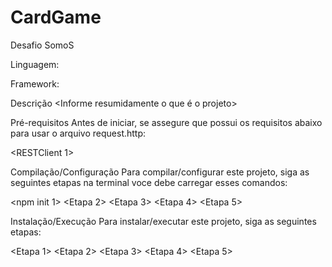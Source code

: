 # CardGame

Desafio SomoS

Linguagem: <JavaScript>

Framework: <NodeJs>

Descrição
<Informe resumidamente o que é o projeto>

Pré-requisitos
Antes de iniciar, se assegure que possui os requisitos abaixo para usar o arquivo request.http:

<RESTClient 1>

Compilação/Configuração
Para compilar/configurar este projeto, siga as seguintes etapas na terminal voce debe carregar esses comandos:

<npm init 1>
<Etapa 2>
<Etapa 3>
<Etapa 4>
<Etapa 5>

Instalação/Execução
Para instalar/executar este projeto, siga as seguintes etapas:

<Etapa 1>
<Etapa 2>
<Etapa 3>
<Etapa 4>
<Etapa 5>